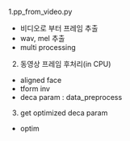1.pp_from_video.py
- 비디오로 부터 프레임 추출
- wav, mel 추출
- multi processing

2. 동영상 프레임 후처리(in CPU)
- aligned face
- tform inv
- deca param : data_preprocess

3. get optimized deca param
- optim